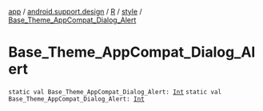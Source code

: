 [app](../../../index.md) / [android.support.design](../../index.md) / [R](../index.md) / [style](index.md) / [Base_Theme_AppCompat_Dialog_Alert](./-base_-theme_-app-compat_-dialog_-alert.md)

# Base_Theme_AppCompat_Dialog_Alert

`static val Base_Theme_AppCompat_Dialog_Alert: `[`Int`](https://kotlinlang.org/api/latest/jvm/stdlib/kotlin/-int/index.html)
`static val Base_Theme_AppCompat_Dialog_Alert: `[`Int`](https://kotlinlang.org/api/latest/jvm/stdlib/kotlin/-int/index.html)
